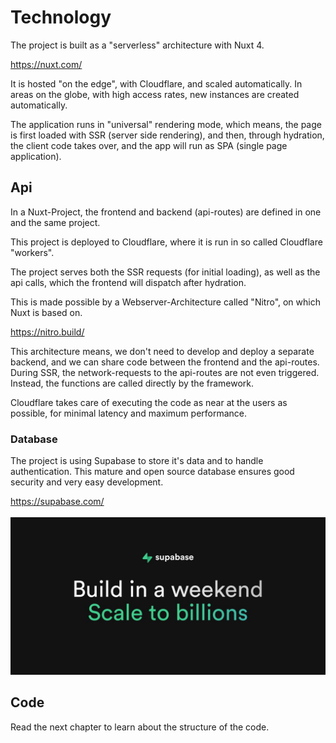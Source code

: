 # Technology

The project is built as a "serverless" architecture with Nuxt 4.

https://nuxt.com/

It is hosted "on the edge", with Cloudflare, and scaled automatically. In areas on the globe, with high access rates, new instances are created automatically.

The application runs in "universal" rendering mode, which means, the page is first loaded with SSR (server side rendering), and then, through hydration, the client code takes over, and the app will run as SPA (single page application).

## Api

In a Nuxt-Project, the frontend and backend (api-routes) are defined in one and the same project.

This project is deployed to Cloudflare, where it is run in so called Cloudflare "workers".

The project serves both the SSR requests (for initial loading), as well as the api calls, which the frontend will dispatch after hydration.

This is made possible by a Webserver-Architecture called "Nitro", on which Nuxt is based on.

https://nitro.build/

This architecture means, we don't need to develop and deploy a separate backend, and we can share code between the frontend and the api-routes. During SSR, the network-requests to the api-routes are not even triggered. Instead, the functions are called directly by the framework.

Cloudflare takes care of executing the code as near at the users as possible, for minimal latency and maximum performance.

### Database

The project is using Supabase to store it's data and to handle authentication. This mature and open source database ensures good security and very easy development.

https://supabase.com/
<br><br>
![](/assets/supabase.jpg)

## Code

Read the next chapter to learn about the structure of the code.
